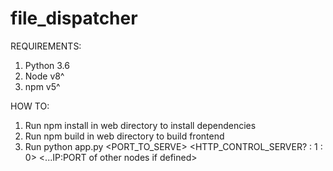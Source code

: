 # file_dispatcher

REQUIREMENTS:
1) Python 3.6
2) Node v8^
3) npm v5^

HOW TO:
1) Run npm install in web directory to install dependencies
2) Run npm build in web directory to build frontend
3) Run python app.py <PORT_TO_SERVE> <HTTP_CONTROL_SERVER? : 1 : 0> <...IP:PORT of other nodes if defined>
